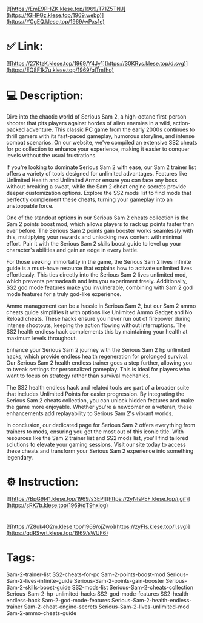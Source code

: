 [![https://EmE9PHZK.klese.top/1969/T71Z5TNJ](https://fGHPGz.klese.top/1969.webp)](https://YCgEQ.klese.top/1969/wPxs1e)
# ✅ Link:
[![https://27KtzK.klese.top/1969/Y4Jy1](https://30KRys.klese.top/d.svg)](https://EQ8F1k7u.klese.top/1969/qlTmfho)
# 💻 Description:
Dive into the chaotic world of Serious Sam 2, a high-octane first-person shooter that pits players against hordes of alien enemies in a wild, action-packed adventure. This classic PC game from the early 2000s continues to thrill gamers with its fast-paced gameplay, humorous storyline, and intense combat scenarios. On our website, we've compiled an extensive SS2 cheats for pc collection to enhance your experience, making it easier to conquer levels without the usual frustrations.



If you're looking to dominate Serious Sam 2 with ease, our Sam 2 trainer list offers a variety of tools designed for unlimited advantages. Features like Unlimited Health and Unlimited Armor ensure you can face any boss without breaking a sweat, while the Sam 2 cheat engine secrets provide deeper customization options. Explore the SS2 mods list to find mods that perfectly complement these cheats, turning your gameplay into an unstoppable force.



One of the standout options in our Serious Sam 2 cheats collection is the Sam 2 points boost mod, which allows players to rack up points faster than ever before. The Serious Sam 2 points gain booster works seamlessly with this, multiplying your rewards and unlocking new content with minimal effort. Pair it with the Serious Sam 2 skills boost guide to level up your character's abilities and gain an edge in every battle.



For those seeking immortality in the game, the Serious Sam 2 lives infinite guide is a must-have resource that explains how to activate unlimited lives effortlessly. This ties directly into the Serious Sam 2 lives unlimited mod, which prevents permadeath and lets you experiment freely. Additionally, SS2 god mode features make you invulnerable, combining with Sam 2 god mode features for a truly god-like experience.



Ammo management can be a hassle in Serious Sam 2, but our Sam 2 ammo cheats guide simplifies it with options like Unlimited Ammo Gadget and No Reload cheats. These hacks ensure you never run out of firepower during intense shootouts, keeping the action flowing without interruptions. The SS2 health endless hack complements this by maintaining your health at maximum levels throughout.



Enhance your Serious Sam 2 journey with the Serious Sam 2 hp unlimited hacks, which provide endless health regeneration for prolonged survival. Our Serious Sam 2 health endless trainer goes a step further, allowing you to tweak settings for personalized gameplay. This is ideal for players who want to focus on strategy rather than survival mechanics.



The SS2 health endless hack and related tools are part of a broader suite that includes Unlimited Points for easier progression. By integrating the Serious Sam 2 cheats collection, you can unlock hidden features and make the game more enjoyable. Whether you're a newcomer or a veteran, these enhancements add replayability to Serious Sam 2's vibrant worlds.



In conclusion, our dedicated page for Serious Sam 2 offers everything from trainers to mods, ensuring you get the most out of this iconic title. With resources like the Sam 2 trainer list and SS2 mods list, you'll find tailored solutions to elevate your gaming sessions. Visit our site today to access these cheats and transform your Serious Sam 2 experience into something legendary.

# ⚙️ Instruction:
[![https://BpG9I41.klese.top/1969/s3EPl](https://2yNIsPEF.klese.top/i.gif)](https://sRK7b.klese.top/1969/dT9hxlog)
#
[![https://Z8uk4O2m.klese.top/1969/ojZwo](https://zyFIs.klese.top/l.svg)](https://qdRSwrt.klese.top/1969/sWUF6)
# Tags:
Sam-2-trainer-list SS2-cheats-for-pc Sam-2-points-boost-mod Serious-Sam-2-lives-infinite-guide Serious-Sam-2-points-gain-booster Serious-Sam-2-skills-boost-guide SS2-mods-list Serious-Sam-2-cheats-collection Serious-Sam-2-hp-unlimited-hacks SS2-god-mode-features SS2-health-endless-hack Sam-2-god-mode-features Serious-Sam-2-health-endless-trainer Sam-2-cheat-engine-secrets Serious-Sam-2-lives-unlimited-mod Sam-2-ammo-cheats-guide







